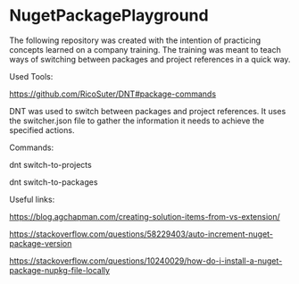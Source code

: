 # NugetPackagePlayground


The following repository was created with the intention of practicing concepts learned on a company training. The training was meant to teach ways of switching between packages and project references in a quick way.  


Used Tools:

https://github.com/RicoSuter/DNT#package-commands

DNT was used to switch between packages and project references. It uses the switcher.json file to gather the information it needs to achieve the specified actions. 

Commands:

dnt switch-to-projects

dnt switch-to-packages

Useful links:

https://blog.agchapman.com/creating-solution-items-from-vs-extension/

https://stackoverflow.com/questions/58229403/auto-increment-nuget-package-version

https://stackoverflow.com/questions/10240029/how-do-i-install-a-nuget-package-nupkg-file-locally
